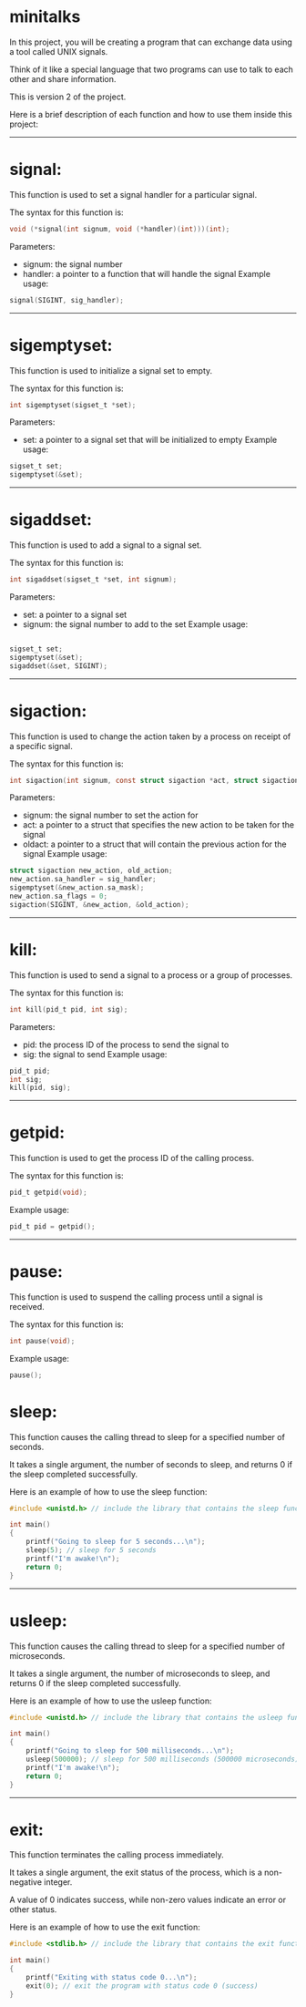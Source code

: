 # minitalks
In this project, you will be creating a program that can exchange data using a tool called UNIX signals.

Think of it like a special language that two programs can use to talk to each other and share information.

This is version 2 of the project.


Here is a brief description of each function and how to use them inside this project:

-----


# signal:
This function is used to set a signal handler for a particular signal.

The syntax for this function is:

```c
void (*signal(int signum, void (*handler)(int)))(int);
```
Parameters:

* signum: the signal number
* handler: a pointer to a function that will handle the signal
Example usage:

```c
signal(SIGINT, sig_handler);
```

-----


# sigemptyset:
This function is used to initialize a signal set to empty.

The syntax for this function is:

```c
int sigemptyset(sigset_t *set);
```
Parameters:

* set: a pointer to a signal set that will be initialized to empty
Example usage:

```c
sigset_t set;
sigemptyset(&set);
```

-----



# sigaddset:
This function is used to add a signal to a signal set.

The syntax for this function is:

```c
int sigaddset(sigset_t *set, int signum);
```
Parameters:

* set: a pointer to a signal set
* signum: the signal number to add to the set
Example usage:

```c

sigset_t set;
sigemptyset(&set);
sigaddset(&set, SIGINT);
```


-----


# sigaction:
This function is used to change the action taken by a process on receipt of a specific signal.

The syntax for this function is:

```c
int sigaction(int signum, const struct sigaction *act, struct sigaction *oldact);
```
Parameters:

* signum: the signal number to set the action for
* act: a pointer to a struct that specifies the new action to be taken for the signal
* oldact: a pointer to a struct that will contain the previous action for the signal
Example usage:

```c
struct sigaction new_action, old_action;
new_action.sa_handler = sig_handler;
sigemptyset(&new_action.sa_mask);
new_action.sa_flags = 0;
sigaction(SIGINT, &new_action, &old_action);
```


-----



# kill:
This function is used to send a signal to a process or a group of processes.

The syntax for this function is:

```c
int kill(pid_t pid, int sig);
```

Parameters:

* pid: the process ID of the process to send the signal to
* sig: the signal to send
Example usage:

```c
pid_t pid;
int sig;
kill(pid, sig);
```



----


# getpid:
This function is used to get the process ID of the calling process.

The syntax for this function is:

```c
pid_t getpid(void);
```


Example usage:

```c
pid_t pid = getpid();
```


----


# pause:
This function is used to suspend the calling process until a signal is received.

The syntax for this function is:

```c
int pause(void);
```


Example usage:

```c
pause();
```
# sleep:
This function causes the calling thread to sleep for a specified number of seconds.

It takes a single argument, the number of seconds to sleep, and returns 0 if the sleep completed successfully.


Here is an example of how to use the sleep function:

```c
#include <unistd.h> // include the library that contains the sleep function

int main()
{
    printf("Going to sleep for 5 seconds...\n");
    sleep(5); // sleep for 5 seconds
    printf("I'm awake!\n");
    return 0;
}
````
------

# usleep:
This function causes the calling thread to sleep for a specified number of microseconds.

It takes a single argument, the number of microseconds to sleep, and returns 0 if the sleep completed successfully.


Here is an example of how to use the usleep function:

```c
#include <unistd.h> // include the library that contains the usleep function

int main()
{
    printf("Going to sleep for 500 milliseconds...\n");
    usleep(500000); // sleep for 500 milliseconds (500000 microseconds)
    printf("I'm awake!\n");
    return 0;
}
```

----

# exit:
This function terminates the calling process immediately.

It takes a single argument, the exit status of the process, which is a non-negative integer.

A value of 0 indicates success, while non-zero values indicate an error or other status.


Here is an example of how to use the exit function:

```c
#include <stdlib.h> // include the library that contains the exit function

int main()
{
    printf("Exiting with status code 0...\n");
    exit(0); // exit the program with status code 0 (success)
}
```
